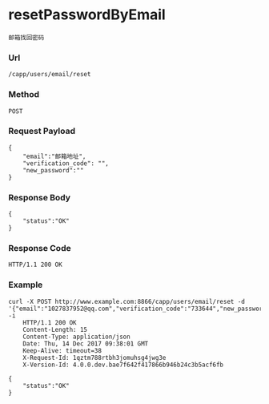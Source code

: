 # resetPasswordByEmail 
    邮箱找回密码

### Url
    /capp/users/email/reset

### Method
    POST

### Request Payload
    {
        "email":"邮箱地址",
        "verification_code": "",
        "new_password":""        
    }


### Response Body
    {
        "status":"OK"
    }


### Response Code
    HTTP/1.1 200 OK


### Example
    curl -X POST http://www.example.com:8866/capp/users/email/reset -d '{"email":"1027837952@qq.com","verification_code":"733644","new_password":"Zhang12345678"}' -i
        HTTP/1.1 200 OK
        Content-Length: 15
        Content-Type: application/json
        Date: Thu, 14 Dec 2017 09:38:01 GMT
        Keep-Alive: timeout=38
        X-Request-Id: 1qztm788rtbh3jomuhsg4jwg3e
        X-Version-Id: 4.0.0.dev.bae7f642f417866b946b24c3b5acf6fb

    {
        "status":"OK"
    }
